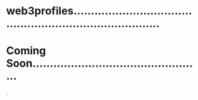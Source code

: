# web3profiles..............................................................................
# Coming Soon.................................................
.
